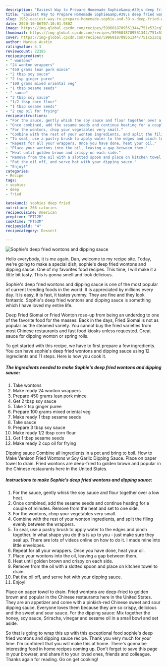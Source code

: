 ```yaml
---
description: "Easiest Way to Prepare Homemade Sophie&amp;#39;s deep fried wontons and dipping sauce"
title: "Easiest Way to Prepare Homemade Sophie&amp;#39;s deep fried wontons and dipping sauce"
slug: 1952-easiest-way-to-prepare-homemade-sophie-and-39-s-deep-fried-wontons-and-dipping-sauce
date: 2020-10-06T07:10:01.980Z
image: https://img-global.cpcdn.com/recipes/5996018709561344/751x532cq70/sophies-deep-fried-wontons-and-dipping-sauce-recipe-main-photo.jpg
thumbnail: https://img-global.cpcdn.com/recipes/5996018709561344/751x532cq70/sophies-deep-fried-wontons-and-dipping-sauce-recipe-main-photo.jpg
cover: https://img-global.cpcdn.com/recipes/5996018709561344/751x532cq70/sophies-deep-fried-wontons-and-dipping-sauce-recipe-main-photo.jpg
author: Marcus Austin
ratingvalue: 4.1
reviewcount: 22185
recipeingredient:
- " wontons"
- "24 wonton wrappers"
- "450 grams lean pork mince"
- "2 tbsp soy sauce"
- "2 tsp ginger puree"
- "100 grams mixed oriental veg"
- "1 tbsp sesame seeds"
- " sauce"
- "3 tbsp soy sauce"
- "1/2 tbsp corn flour"
- "1 tbsp sesame seeds"
- "2 cup oil for frying"
recipeinstructions:
- "For the sauce, gently whisk the soy sauce and flour together over a low heat."
- "Once combined, add the sesame seeds and continue heating for a couple of minutes. Remove from the heat and set to one side."
- "For the wontons, chop your vegetables very small."
- "Combine with the rest of your wonton ingredients, and split the filing evenly between the wrappers."
- "To seal, use a pastry brush to apply water to the edges and pinch together. In what shape you do this is up to you - just make sure they seal up. There are lots of videos online on how to do it. I made mine into little envelopes."
- "Repeat for all your wrappers. Once you have done, heat your oil."
- "Place your wontons into the oil, leaving a gap between them."
- "Heat until golden brown and crispy on each side."
- "Remove from the oil with a slotted spoon and place on kitchen towel to drain."
- "Pat the oil off, and serve hot with your dipping sauce."
- "Enjoy!"
categories:
- Recipe
tags:
- sophies
- deep
- fried

katakunci: sophies deep fried 
nutrition: 266 calories
recipecuisine: American
preptime: "PT12M"
cooktime: "PT53M"
recipeyield: "4"
recipecategory: Dessert

---
```



![Sophie&#39;s deep fried wontons and dipping sauce](https://img-global.cpcdn.com/recipes/5996018709561344/751x532cq70/sophies-deep-fried-wontons-and-dipping-sauce-recipe-main-photo.jpg)

Hello everybody, it is me again, Dan, welcome to my recipe site. Today, we're going to make a special dish, sophie&#39;s deep fried wontons and dipping sauce. One of my favorites food recipes. This time, I will make it a little bit tasty. This is gonna smell and look delicious.

Sophie&#39;s deep fried wontons and dipping sauce is one of the most popular of current trending foods in the world. It is appreciated by millions every day. It is easy, it is fast, it tastes yummy. They are fine and they look fantastic. Sophie&#39;s deep fried wontons and dipping sauce is something which I have loved my entire life.

Deep Fried Siomai or Fried Wonton rose-up from being an underdog to one of the favorite food for the masses. Back in the days, Fried Siomai is not as popular as the steamed variety. You cannot buy the fried varieties from most Chinese restaurants and fast food kiosks unless requested. Great sauce for dipping wonton or spring rolls.


To get started with this recipe, we have to first prepare a few ingredients. You can have sophie&#39;s deep fried wontons and dipping sauce using 12 ingredients and 11 steps. Here is how you cook it.

<!--inarticleads1-->

##### The ingredients needed to make Sophie&#39;s deep fried wontons and dipping sauce:

1. Take  wontons
1. Make ready 24 wonton wrappers
1. Prepare 450 grams lean pork mince
1. Get 2 tbsp soy sauce
1. Take 2 tsp ginger puree
1. Prepare 100 grams mixed oriental veg
1. Make ready 1 tbsp sesame seeds
1. Take  sauce
1. Prepare 3 tbsp soy sauce
1. Make ready 1/2 tbsp corn flour
1. Get 1 tbsp sesame seeds
1. Make ready 2 cup oil for frying


Dipping sauce Combine all ingredients in a pot and bring to boil. How to Make Venison Fried Wontons w Soy Garlic Dipping Sauce. Place on paper towel to drain. Fried wontons are deep-fried to golden brown and popular in the Chinese restaurants here in the United States. 

<!--inarticleads2-->

##### Instructions to make Sophie&#39;s deep fried wontons and dipping sauce:

1. For the sauce, gently whisk the soy sauce and flour together over a low heat.
1. Once combined, add the sesame seeds and continue heating for a couple of minutes. Remove from the heat and set to one side.
1. For the wontons, chop your vegetables very small.
1. Combine with the rest of your wonton ingredients, and split the filing evenly between the wrappers.
1. To seal, use a pastry brush to apply water to the edges and pinch together. In what shape you do this is up to you - just make sure they seal up. There are lots of videos online on how to do it. I made mine into little envelopes.
1. Repeat for all your wrappers. Once you have done, heat your oil.
1. Place your wontons into the oil, leaving a gap between them.
1. Heat until golden brown and crispy on each side.
1. Remove from the oil with a slotted spoon and place on kitchen towel to drain.
1. Pat the oil off, and serve hot with your dipping sauce.
1. Enjoy!


Place on paper towel to drain. Fried wontons are deep-fried to golden brown and popular in the Chinese restaurants here in the United States. They are an appetizer and come with a pinkish-red Chinese sweet and sour dipping sauce. Everyone loves them because they are so crispy, delicious and the sweet and sour sauce. For the dipping sauce: Mix together the honey, soy sauce, Sriracha, vinegar and sesame oil in a small bowl and set aside. 

So that is going to wrap this up with this exceptional food sophie&#39;s deep fried wontons and dipping sauce recipe. Thank you very much for your time. I'm confident that you will make this at home. There's gonna be interesting food in home recipes coming up. Don't forget to save this page in your browser, and share it to your loved ones, friends and colleague. Thanks again for reading. Go on get cooking!
